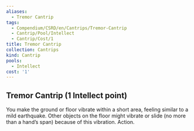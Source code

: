 ```yaml
---
aliases:
  - Tremor Cantrip
tags:
  - Compendium/CSRD/en/Cantrips/Tremor-Cantrip
  - Cantrip/Pool/Intellect
  - Cantrip/Cost/1
title: Tremor Cantrip
collection: Cantrips
kind: Cantrip
pools:
  - Intellect
cost: '1'
---
```

## Tremor Cantrip  (1 Intellect point)
You make the ground or floor vibrate within a short area, feeling similar to a mild earthquake. Other objects on the floor might vibrate or slide (no more than a hand’s span) because of this vibration. Action.  



